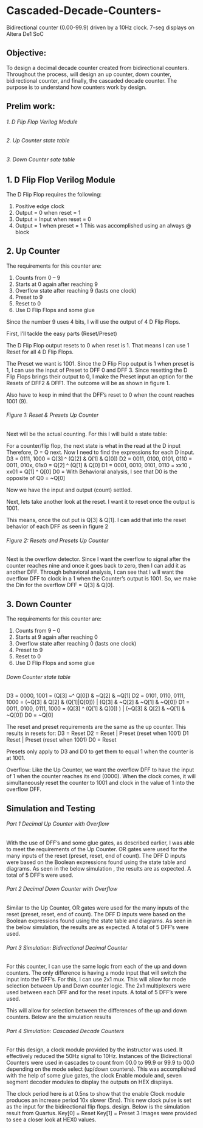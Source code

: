 # Cascaded-Decade-Counters-
Bidirectional counter (0.00-99.9) driven by a 10Hz clock. 7-seg displays on Altera De1 SoC


## Objective: 
To design a decimal decade counter created from bidirectional counters. Throughout the process, will design
an up counter, down counter, bidirectional counter, and finally, the cascaded decade counter. The purpose is to
understand how counters work by design.

## Prelim work:
###### 1. D Flip Flop Verilog Module
###### 2. Up Counter state table
###### 3. Down Counter sate table

## 1. D Flip Flop Verilog Module
The D Flip Flop requires the following:
  1. Positive edge clock
  2. Output = 0 when reset = 1
  3. Output = Input when reset = 0
  4. Output = 1 when preset = 1
This was accomplished using an always @ block

## 2. Up Counter
The requirements for this counter are:
  1. Counts from 0 – 9
  2. Starts at 0 again after reaching 9
  3. Overflow state after reaching 9 (lasts one clock)
  4. Preset to 9
  5. Reset to 0
  6. Use D Flip Flops and some glue
  
Since the number 9 uses 4 bits, I will use the output of 4 D Flip Flops.

First, I’ll tackle the easy parts (Reset/Preset)

The D Flip Flop output resets to 0 when reset is 1. That means I can use 1 Reset for all 4 D Flip Flops.

The Preset we want is 1001. Since the D Flip Flop output is 1 when preset is 1, I can use the input of Preset to DFF 0 and
DFF 3. Since resetting the D Flip Flops brings their output to 0, I make the Preset input an option for the Resets of DFF2 &
DFF1. The outcome will be as shown in figure 1.

Also have to keep in mind that the DFF’s reset to 0 when the count reaches 1001 (9). 

###### _Figure 1: Reset & Presets Up Counter_


Next will be the actual counting. For this I will build a state table: 


For a counter/flip flop, the next state is what in the read at the D input
Therefore, D = Q next.
Now I need to find the expressions for each D input.
  D3 = 0111, 1000 = Q[3] ^ (Q[2] & Q[1] & Q[0])
  D2 = 0011, 0100, 0101, 0110 = 0011, 010x, 01x0 = Q[2] ^ (Q[1] & Q[0]
  D1 = 0001, 0010, 0101, 0110 = xx10 , xx01 = Q[1] ^ Q[0]
  D0 = With Behavioral analysis, I see that D0 is the opposite of Q0 = ~Q[0]
  
Now we have the input and output (count) settled.

Next, lets take another look at the reset. I want it to reset once the output is 1001.

This means, once the out put is Q[3] & Q[1]. I can add that into the reset behavior of each DFF as seen in figure 2

###### _Figure 2: Resets and Presets Up Counter_

Next is the overflow detector. Since I want the overflow to signal after the counter reaches nine and once it goes back to
zero, then I can add it as another DFF. Through behavioral analysis, I can see that I will want the overflow DFF to clock in
a 1 when the Counter’s output is 1001. So, we make the Din for the overflow DFF = Q[3] & Q[0].

## 3. Down Counter

The requirements for this counter are:
  1. Counts from 9 – 0
  2. Starts at 9 again after reaching 0
  3. Overflow state after reaching 0 (lasts one clock)
  4. Preset to 9
  5. Reset to 0
  6. Use D Flip Flops and some glue 

###### _Down Counter state table_


D3 = 0000, 1001 = (Q[3] ~^ Q[0]) & ~Q[2] & ~Q[1]
D2 = 0101, 0110, 0111, 1000 = (~Q[3] & Q[2] & (Q[1]|Q[0])) | (Q[3] & ~Q[2] & ~Q[1] & ~Q[0])
D1 = 0011, 0100, 0111, 1000 = (Q[3] ^ (Q[1] & Q[0]) ) | (~Q[3] & Q[2] & ~Q[1] & ~Q[0])
D0 = ~Q[0]

The reset and preset requirements are the same as the up counter.
This results in resets for:
D3 = Reset
D2 = Reset | Preset (reset when 1001)
D1 Reset | Preset (reset when 1001)
D0 = Reset

Presets only apply to D3 and D0 to get them to equal 1 when the counter is at 1001.


Overflow: Like the Up Counter, we want the overflow DFF to have the input of 1 when the counter reaches its end
(0000). When the clock comes, it will simultaneously reset the counter to 1001 and clock in the value of 1 into the
overflow DFF. 


## Simulation and Testing
###### _Part 1 Decimal Up Counter with Overflow_

With the use of DFF’s and some glue gates, as described earlier, I was able to meet the requirements of the Up Counter.
OR gates were used for the many inputs of the reset (preset, reset, end of count). The DFF D inputs were based on the
Boolean expressions found using the state table and diagrams. As seen in the below simulation , the results are as
expected. A total of 5 DFF’s were used. 



###### _Part 2 Decimal Down Counter with Overflow_

Similar to the Up Counter, OR gates were used for the many inputs of the reset (preset, reset, end of count). The DFF D
inputs were based on the Boolean expressions found using the state table and diagrams. As seen in the below
simulation, the results are as expected. A total of 5 DFF’s were used. 



###### _Part 3 Simulation: Bidirectional Decimal Counter_
For this counter, I can use the same logic from each of the up and down counters. The only difference is having a mode
input that will switch the input into the DFF’s. For this, I can use 2x1 mux. This will allow for mode selection between Up
and Down counter logic. The 2x1 multiplexers were used between each DFF and for the reset inputs. A total of 5 DFF’s
were used.

This will allow for selection between the differences of the up and down counters. Below are the simulation results 


###### _Part 4 Simulation: Cascaded Decade Counters_

For this design, a clock module provided by the instructor was used. It effectively reduced the 50Hz signal to 10Hz.
Instances of the Bidirectional Counters were used in cascades to count from 00.0 to 99.9 or 99.9 to 00.0 depending on
the mode select (up/down counters). This was accomplished with the help of some glue gates, the clock Enable module
and, seven segment decoder modules to display the outputs on HEX displays. 

The clock period here is at 0.5ns to show that the enable Clock module produces an increase period 10x slower (5ns).
This new clock pulse is set as the input for the bidirectional flip flops.
design. Below is the simulation result from Quartus.
Key[0] = Reset
Key[1] = Preset
3 Images were provided to see a closer look at HEX0 values. 


